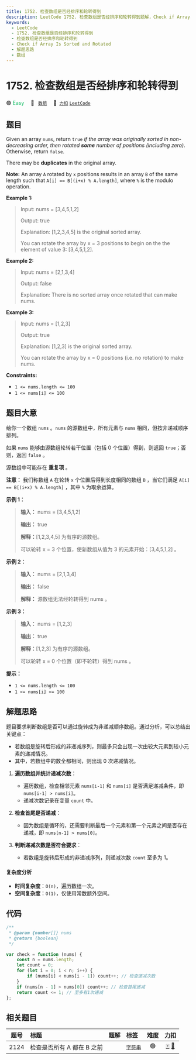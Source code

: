 ```yaml
---
title: 1752. 检查数组是否经排序和轮转得到
description: LeetCode 1752. 检查数组是否经排序和轮转得到题解，Check if Array Is Sorted and Rotated，包含解题思路、复杂度分析以及完整的 JavaScript 代码实现。
keywords:
  - LeetCode
  - 1752. 检查数组是否经排序和轮转得到
  - 检查数组是否经排序和轮转得到
  - Check if Array Is Sorted and Rotated
  - 解题思路
  - 数组
---
```


# 1752. 检查数组是否经排序和轮转得到

🟢 <font color=#15bd66>Easy</font>&emsp; 🔖&ensp; [`数组`](/tag/array.md)&emsp; 🔗&ensp;[`力扣`](https://leetcode.cn/problems/check-if-array-is-sorted-and-rotated) [`LeetCode`](https://leetcode.com/problems/check-if-array-is-sorted-and-rotated)

## 题目

Given an array `nums`, return `true` _if the array was originally sorted in
non-decreasing order, then rotated **some** number of positions (including
zero)_. Otherwise, return `false`.

There may be **duplicates** in the original array.

**Note:** An array `A` rotated by `x` positions results in an array `B` of the
same length such that `A[i] == B[(i+x) % A.length]`, where `%` is the modulo
operation.

**Example 1:**

> Input: nums = [3,4,5,1,2]
>
> Output: true
>
> Explanation: [1,2,3,4,5] is the original sorted array.
>
> You can rotate the array by x = 3 positions to begin on the the element of value 3: [3,4,5,1,2].

**Example 2:**

> Input: nums = [2,1,3,4]
>
> Output: false
>
> Explanation: There is no sorted array once rotated that can make nums.

**Example 3:**

> Input: nums = [1,2,3]
>
> Output: true
>
> Explanation: [1,2,3] is the original sorted array.
>
> You can rotate the array by x = 0 positions (i.e. no rotation) to make nums.

**Constraints:**

- `1 <= nums.length <= 100`
- `1 <= nums[i] <= 100`

## 题目大意

给你一个数组 `nums` 。`nums` 的源数组中，所有元素与 `nums` 相同，但按非递减顺序排列。

如果 `nums` 能够由源数组轮转若干位置（包括 0 个位置）得到，则返回 `true`；否则，返回 `false` 。

源数组中可能存在 **重复项** 。

**注意：** 我们称数组 `A` 在轮转 `x` 个位置后得到长度相同的数组 `B` ，当它们满足 `A[i] == B[(i+x) % A.length]` ，其中 `%` 为取余运算。

**示例 1：**

> **输入：** nums = [3,4,5,1,2]
>
> **输出：** true
>
> **解释：**[1,2,3,4,5] 为有序的源数组。
>
> 可以轮转 x = 3 个位置，使新数组从值为 3 的元素开始：[3,4,5,1,2] 。

**示例 2：**

> **输入：** nums = [2,1,3,4]
>
> **输出：** false
>
> **解释：** 源数组无法经轮转得到 nums 。

**示例 3：**

> **输入：** nums = [1,2,3]
>
> **输出：** true
>
> **解释：**[1,2,3] 为有序的源数组。
>
> 可以轮转 x = 0 个位置（即不轮转）得到 nums 。

**提示：**

- `1 <= nums.length <= 100`
- `1 <= nums[i] <= 100`

## 解题思路

题目要求判断数组是否可以通过旋转成为非递减顺序数组。通过分析，可以总结出关键点：

- 若数组是旋转后形成的非递减序列，则最多只会出现一次由较大元素到较小元素的递减情况。
- 其中，若数组中的数全都相同，则出现 0 次递减情况。

1. **遍历数组并统计递减次数**：

   - 遍历数组，检查相邻元素 `nums[i-1]` 和 `nums[i]` 是否满足递减条件，即 `nums[i-1] > nums[i]`。
   - 递减次数记录在变量 `count` 中。

2. **检查首尾是否递减**：

   - 因为数组是循环的，还需要判断最后一个元素和第一个元素之间是否存在递减，即 `nums[n-1] > nums[0]`。

3. **判断递减次数是否符合要求**：
   - 若数组是旋转后形成的非递减序列，则递减次数 `count` 至多为 1。

#### 复杂度分析

- **时间复杂度**：`O(n)`，遍历数组一次。
- **空间复杂度**：`O(1)`，仅使用常数额外空间。

## 代码

```javascript
/**
 * @param {number[]} nums
 * @return {boolean}
 */

var check = function (nums) {
	const n = nums.length;
	let count = 0;
	for (let i = 0; i < n; i++) {
		if (nums[i] < nums[i - 1]) count++; // 检查递减次数
	}
	if (nums[n - 1] > nums[0]) count++; // 检查首尾递减
	return count <= 1; // 至多有1次递减
};
```

## 相关题目

<!-- prettier-ignore -->
| 题号 | 标题 | 题解 | 标签 | 难度 | 力扣 |
| :------: | :------ | :------: | :------ | :------: | :------: |
| 2124 | 检查是否所有 A 都在 B 之前 |  |  [`字符串`](/tag/string.md) | 🟢 | [🀄️](https://leetcode.cn/problems/check-if-all-as-appears-before-all-bs) [🔗](https://leetcode.com/problems/check-if-all-as-appears-before-all-bs) |